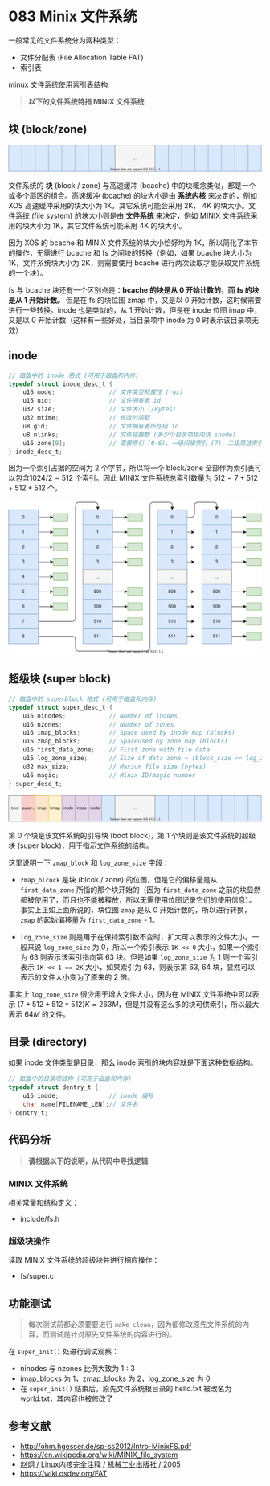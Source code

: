 # 083 Minix 文件系统

一般常见的文件系统分为两种类型：

- 文件分配表 (File Allocation Table FAT)
- 索引表

minux 文件系统使用索引表结构

> **以下的文件系统特指 MINIX 文件系统**

## 块 (block/zone)

![](./images/block.drawio.svg)

文件系统的 **块** (block / zone) 与高速缓冲 (bcache) 中的块概念类似，都是一个或多个扇区的组合。高速缓冲 (bcache) 的块大小是由 **系统内核** 来决定的，例如 XOS 高速缓冲采用的块大小为 1K，其它系统可能会采用 2K， 4K 的块大小。文件系统 (file system) 的块大小则是由 **文件系统** 来决定，例如 MINIX 文件系统采用的块大小为 1K，其它文件系统可能采用 4K 的块大小。

因为 XOS 的 bcache 和 MINIX 文件系统的块大小恰好均为 1K，所以简化了本节的操作，无需进行 bcache 和 fs 之间块的转换（例如，如果 bcache 块大小为 1K，文件系统块大小为 2K，则需要使用 bcache 进行两次读取才能获取文件系统的一个块）。

fs 与 bcache 块还有一个区别点是：**bcache 的块是从 0 开始计数的，而 fs 的块是从 1 开始计数。** 但是在 fs 的块位图 zmap 中，又是以 0 开始计数，这时候需要进行一些转换。inode 也是类似的，从 1 开始计数，但是在 inode 位图 imap 中，又是以 0 开始计数（这样有一些好处，当目录项中 inode 为 0 时表示该目录项无效）

## inode

```c
// 磁盘中的 inode 格式 (可用于磁盘和内存)
typedef struct inode_desc_t {
    u16 mode;               // 文件类型和属性 (rwx)
    u16 uid;                // 文件拥有者 id
    u32 size;               // 文件大小 (/Bytes)
    u32 mtime;              // 修改时间戳
    u8 gid;                 // 文件拥有者所在组 id
    u8 nlinks;              // 文件链接数 (多少个目录项指向该 inode)
    u16 zone[9];            // 直接索引 (0-6)，一级间接索引 (7)，二级简洁索引 (8)
} inode_desc_t;
```

因为一个索引占据的空间为 2 个字节，所以将一个 block/zone 全部作为索引表可以包含$1024/2 = 512$ 个索引。因此 MINIX 文件系统总索引数量为 $512 = 7 + 512 + 512 * 512$ 个。

![](./images/inode.drawio.svg)

## 超级块 (super block)

```c
// 磁盘中的 superblock 格式 (可用于磁盘和内存)
typedef struct super_desc_t {
    u16 ninodes;            // Number of inodes
    u16 nzones;             // Number of zones
    u16 imap_blocks;        // Space used by inode map (blocks)
    u16 zmap_blocks;        // Spaceused by zone map (blocks)
    u16 first_data_zone;    // First zone with file data
    u16 log_zone_size;      // Size of data zone = (block_size << log_zone_size)
    u32 max_size;           // Maxium file size (bytes)
    u16 magic;              // Minix ID/magic number
} super_desc_t;
```
![](./images/block1.drawio.svg)

第 0 个块是该文件系统的引导块 (boot block)，第 1 个块则是该文件系统的超级块 (super block)，用于指示文件系统的结构。

这里说明一下 `zmap_block` 和 `log_zone_size` 字段：

- `zmap_blcock` 是块 (blcok / zone) 的位图，但是它的偏移量是从 `first_data_zone` 所指的那个块开始的（因为 `first_data_zone` 之前的块显然都被使用了，而且也不能被释放，所以无需使用位图记录它们的使用信息）。事实上正如上面所说的，块位图 `zmap` 是从 0 开始计数的，所以进行转换，`zmap` 的起始偏移量为 `first_data_zone` - 1。

- `log_zone_size` 则是用于在保持索引数不变时，扩大可以表示的文件大小。一般来说 `log_zone_size` 为 0，所以一个索引表示 `1K << 0` 大小，如果一个索引为 63 则表示该索引指向第 63 块。但是如果 `log_zone_size` 为 1 则一个索引表示 `1K << 1 == 2K` 大小，如果索引为 63，则表示第 63, 64 块，显然可以表示的文件大小变为了原来的 2 倍。

事实上 `log_zone_size` 很少用于增大文件大小，因为在 MINIX 文件系统中可以表示 $(7 + 512 + 512 * 512)K = 263M$，但是并没有这么多的块可供索引，所以最大表示 $64M$ 的文件。

## 目录 (directory)

如果 inode 文件类型是目录，那么 inode 索引的块内容就是下面这种数据结构。

```c
// 磁盘中的目录项结构 (可用于磁盘和内存)
typedef struct dentry_t {
    u16 inode;              // inode 编号
    char name[FILENAME_LEN];// 文件名
} dentry_t;
```

## 代码分析

> **请根据以下的说明，从代码中寻找逻辑**

### MINIX 文件系统

相关常量和结构定义：

- include/fs.h

### 超级块操作

读取 MINIX 文件系统的超级块并进行相应操作：

- fs/super.c

## 功能测试

> 每次测试前都必须要要进行 `make clean`，因为都修改原先文件系统的内容，而测试是针对原先文件系统的内容进行的。

在 `super_init()` 处进行调试观察：

- ninodes 与 nzones 比例大致为 $1:3$
- imap_blocks 为 1，zmap_blocks 为 2，log_zone_size 为 0
- 在 `super_init()` 结束后，原先文件系统根目录的 hello.txt 被改名为 world.txt，其内容也被修改了

## 参考文献

- <http://ohm.hgesser.de/sp-ss2012/Intro-MinixFS.pdf>
- <https://en.wikipedia.org/wiki/MINIX_file_system>
- [赵炯 / Linux内核完全注释 / 机械工业出版社 / 2005](https://book.douban.com/subject/1231236/)
- <https://wiki.osdev.org/FAT>
